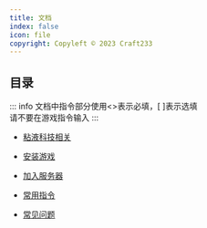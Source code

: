 ```yaml
---
title: 文档
index: false
icon: file
copyright: Copyleft © 2023 Craft233
---
```

## 目录
::: info
文档中指令部分使用<>表示必填，[ ]表示选填  
请不要在游戏指令输入
:::
- [粘液科技相关](../slimefun/README.md)

- [安装游戏](../Install_game/README.md)

- [加入服务器](../Join_game/README.md)

- [常用指令](../common_command/README.md)

- [常见问题](../common_question/README.md)
